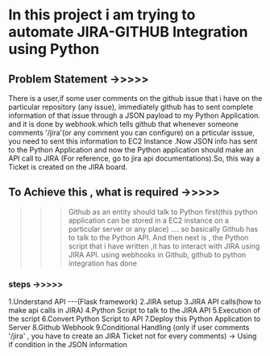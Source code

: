 # In this project i am trying to automate JIRA-GITHUB Integration using Python

## Problem Statement ->>>>>
There is a user,if some user comments on the github issue that i have on the particular repository (any issue), immediately
github has to sent complete information of that issue through a JSON payload to my Python Application. and it is done by webhook.which tells github that whenever someone comments '/jira'(or any comment you can configure) on a prticular isssue, you need to sent this information to EC2 Instance .Now JSON info has sent to the Python Application and now the Python application should make an API call to JIRA (For reference, go to jira api documentations).So, this way a Ticket is created on the JIRA board.

## To Achieve this , what is required ->>>>>
>>> Github as an entity should talk to Python first(this python application can be stored in a EC2 instance on a particular server or any place) .... so basically Github has to talk to the Python API.
>>> And then next is , the Python script that i have written ,it has to interact with JIRA using JIRA API.
>>> using webhooks in Github, github to python integration has done 

### steps ->>>>>
1.Understand API ---(Flask framework)
2.JIRA setup
3.JIRA API calls(how to make api calls in JIRA)
4.Python Script to talk to the JIRA API
5.Execution of the script
6.Convert Python Script to API
7.Deploy this Python Application to Server
8.Github Webhook
9.Conditional Handling (only if user comments '/jira' , you have to create an JIRA Ticket not for every comments) -> Using if condition in the JSON information